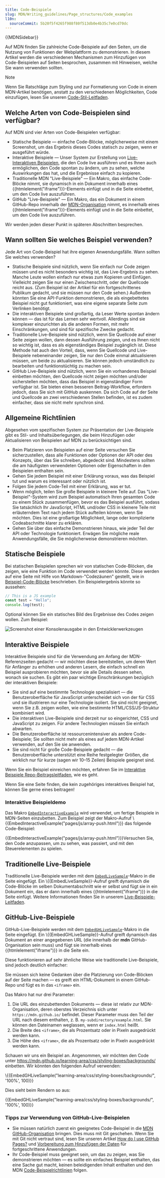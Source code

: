 ```yaml
---
title: Code-Beispiele
slug: MDN/Writing_guidelines/Page_structures/Code_examples
l10n:
  sourceCommit: 5b20f5f4265f988f80f513db0e4b35c7e0cd70dc
---
```


{{MDNSidebar}}

Auf MDN finden Sie zahlreiche Code-Beispiele auf den Seiten, um die Nutzung von Funktionen der Webplattform zu demonstrieren. In diesem Artikel werden die verschiedenen Mechanismen zum Hinzufügen von Code-Beispielen auf Seiten besprochen, zusammen mit Hinweisen, welche Sie wann verwenden sollten.

> [!NOTE]
> Wenn Sie Ratschläge zum Styling und zur Formatierung von Code in einem MDN-Artikel benötigen, anstatt zu den verschiedenen Möglichkeiten, Code einzufügen, lesen Sie unseren [Code-Stil-Leitfaden](/de/docs/MDN/Writing_guidelines/Writing_style_guide/Code_style_guide).

## Welche Arten von Code-Beispielen sind verfügbar?

Auf MDN sind vier Arten von Code-Beispielen verfügbar:

- Statische Beispiele — einfache Code-Blöcke, möglicherweise mit einem Screenshot, um das Ergebnis dieses Codes statisch zu zeigen, wenn er ausgeführt würde.
- Interaktive Beispiele — Unser System zur Erstellung von [Live-Interaktiven Beispielen](https://github.com/mdn/interactive-examples), die den Code live ausführen und es Ihnen auch ermöglichen, den Code spontan zu ändern, um zu sehen, welche Auswirkungen das hat, und die Ergebnisse einfach zu kopieren.
- Traditionelle MDN "Live-Beispiele" — Ein Makro, das einfache Code-Blöcke nimmt, sie dynamisch in ein Dokument innerhalb eines {{htmlelement("iframe")}}-Elements einfügt und in die Seite einbettet, um den Code live auszuführen.
- GitHub "Live-Beispiele" — Ein Makro, das ein Dokument in einem GitHub-Repo innerhalb der [MDN-Organisation](https://github.com/mdn/) nimmt, es innerhalb eines {{htmlelement("iframe")}}-Elements einfügt und in die Seite einbettet, um den Code live auszuführen.

Wir werden jeden dieser Punkt in späteren Abschnitten besprechen.

## Wann sollten Sie welches Beispiel verwenden?

Jede Art von Code-Beispiel hat ihre eigenen Anwendungsfälle. Wann sollten Sie welches verwenden?

- Statische Beispiele sind nützlich, wenn Sie einfach nur Code zeigen müssen und es nicht besonders wichtig ist, das Live-Ergebnis zu sehen. Manche Leute wollen einfach nur etwas zum Kopieren und Einfügen. Vielleicht zeigen Sie nur einen Zwischenschritt, oder der Quellcode reicht aus. (Zum Beispiel ist der Artikel für ein fortgeschrittenes Publikum gedacht, und sie müssen nur den Code sehen.) Außerdem könnten Sie eine API-Funktion demonstrieren, die als eingebettetes Beispiel nicht gut funktioniert, was eine eigene separate Seite zum Verlinken benötigt.
- Die interaktiven Beispiele sind großartig, da Leser Werte spontan ändern können — das ist für das Lernen sehr wertvoll. Allerdings sind sie komplexer einzurichten als die anderen Formen, mit mehr Einschränkungen, und sind für spezifische Zwecke gedacht.
- Traditionelle Live-Beispiele sind nützlich, wenn Sie Quellcode auf einer Seite zeigen wollen, dann dessen Ausführung zeigen, und es Ihnen nicht so wichtig ist, dass es als eigenständiges Beispiel zugänglich ist. Diese Methode hat auch den Vorteil, dass, wenn Sie Quellcode und Live-Beispiele nebeneinander zeigen, Sie nur den Code einmal aktualisieren müssen, um beide zu aktualisieren. Sie können jedoch umständlich zu bearbeiten und funktionstüchtig zu machen sein.
- GitHub Live-Beispiele sind nützlich, wenn Sie ein vorhandenes Beispiel einbetten möchten, den Quellcode nicht zeigen möchten und/oder sicherstellen möchten, dass das Beispiel in eigenständiger Form verfügbar ist. Sie bieten einen besseren Beitrag-Workflow, erfordern jedoch, dass Sie sich mit GitHub auskennen. Da sich Code auf der Seite und Quellcode an zwei verschiedenen Stellen befinden, ist es zudem einfacher, dass sie nicht mehr synchron sind.

## Allgemeine Richtlinien

Abgesehen vom spezifischen System zur Präsentation der Live-Beispiele gibt es Stil- und Inhaltsüberlegungen, die beim Hinzufügen oder Aktualisieren von Beispielen auf MDN zu berücksichtigen sind.

- Beim Platzieren von Beispielen auf einer Seite versuchen Sie sicherzustellen, dass alle Funktionen oder Optionen der API oder des Konzepts, über das Sie schreiben, abgedeckt sind. Mindestens sollten die am häufigsten verwendeten Optionen oder Eigenschaften in den Beispielen enthalten sein.
- Gehen Sie jedem Beispiel mit einer Erklärung voraus, was das Beispiel tut und warum es interessant oder nützlich ist.
- Folgen Sie jedem Code-Teil mit einer Erklärung, was er tut.
- Wenn möglich, teilen Sie große Beispiele in kleinere Teile auf. Das "Live-Beispiel"-System wird zum Beispiel automatisch Ihren gesamten Code zu einem Stück zusammenfügen, bevor es das Beispiel ausführt, sodass Sie tatsächlich Ihr JavaScript, HTML und/oder CSS in kleinere Teile mit erläuterndem Text nach jedem Stück aufteilen können, wenn Sie möchten. Dies ist eine großartige Möglichkeit, lange oder komplizierte Codeabschnitte klarer zu erklären.
- Gehen Sie über das einfache Demonstrieren hinaus, wie jeder Teil der API oder Technologie funktioniert. Erwägen Sie mögliche reale Anwendungsfälle, die Sie möglicherweise demonstrieren möchten.

## Statische Beispiele

Bei statischen Beispielen sprechen wir von statischen Code-Blöcken, die zeigen, wie eine Funktion im Code verwendet werden könnte. Diese werden auf eine Seite mit Hilfe von Markdown-"Codezäunen" gestellt, wie in [Beispiel-Code-Blöcke](/de/docs/MDN/Writing_guidelines/Howto/Markdown_in_MDN#example_code_blocks) beschrieben. Ein Beispielergebnis könnte so aussehen:

```js
// This is a JS example
const test = "Hello";
console.log(test);
```

Optional können Sie ein statisches Bild des Ergebnisse des Codes zeigen wollen. Zum Beispiel:

![Screenshot einer Konsolenausgabe in den Entwicklerwerkzeugen](console-example.png)

## Interaktive Beispiele

Interaktive Beispiele sind für die Verwendung am Anfang der MDN-Referenzseiten gedacht — wir möchten diese bereitstellen, um deren Wert für Anfänger zu erhöhen und anderen Lesern, die einfach schnell ein Beispiel ausprobieren möchten, bevor sie alle Details dessen sehen, wonach sie suchen. Es gibt ein paar wichtige Einschränkungen bezüglich der interaktiven Beispiele:

- Sie sind auf eine bestimmte Technologie spezialisiert — die Benutzeroberfläche für JavaScript unterscheidet sich von der für CSS und sie illustrieren nur eine Technologie isoliert. Sie sind nicht geeignet, wenn Sie z.B. zeigen wollen, wie eine bestimmte HTML/CSS/JS-Struktur kombiniert wird.
- Die interaktiven Live-Beispiele sind derzeit nur so eingerichtet, CSS und JavaScript zu zeigen. Für andere Technologien müssen Sie einfach abwarten.
- Die Benutzeroberfläche ist ressourcenintensiver als andere Code-Beispiele; Sie sollten nicht mehr als eines auf jedem MDN-Artikel verwenden, auf den Sie sie anwenden.
- Sie sind nicht für große Code-Beispiele gedacht — die Benutzeroberfläche unterstützt eine Reihe festgelegter Größen, die wirklich nur für kurze (sagen wir 10–15 Zeilen) Beispiele geeignet sind.

Wenn Sie ein Beispiel einreichen möchten, erfahren Sie im [Interaktive Beispiele Repo-Beitragsleitfaden](https://github.com/mdn/interactive-examples/blob/main/CONTRIBUTING.md), wie es geht.

Wenn Sie eine Seite finden, die kein zugehöriges interaktives Beispiel hat, können Sie gerne eines beitragen!

### Interaktive Beispieldemo

Das Makro [`EmbedInteractiveExample`](https://github.com/mdn/yari/blob/main/kumascript/macros/EmbedInteractiveExample.ejs) wird verwendet, um fertige Beispiele in MDN-Seiten einzubetten. Zum Beispiel zeigt der Makro-Aufruf \\{{EmbedInteractiveExample("pages/js/array-push.html")}} das folgende Code-Beispiel:

{{EmbedInteractiveExample("pages/js/array-push.html")}}Versuchen Sie, den Code anzupassen, um zu sehen, was passiert, und mit den Steuerelementen zu spielen.

## Traditionelle Live-Beispiele

Traditionelle Live-Beispiele werden mit dem [`EmbedLiveSample`](https://github.com/mdn/yari/blob/main/kumascript/macros/EmbedLiveSample.ejs)-Makro in die Seite eingefügt. Ein \\{{EmbedLiveSample}}-Aufruf greift dynamisch die Code-Blöcke im selben Dokumentabschnitt wie er selbst und fügt sie in ein Dokument ein, das er dann innerhalb eines {{htmlelement("iframe")}} in die Seite einfügt. Weitere Informationen finden Sie in unserem [Live-Beispiele-Leitfaden](/de/docs/MDN/Writing_guidelines/Page_structures/Live_samples).

## GitHub-Live-Beispiele

GitHub-Live-Beispiele werden mit dem [`EmbedGHLiveSample`](https://github.com/mdn/yari/blob/main/kumascript/macros/EmbedGHLiveSample.ejs)-Makro in die Seite eingefügt. Ein \\{{EmbedGHLiveSample}}-Aufruf greift dynamisch das Dokument an einer angegebenen URL (die innerhalb der **mdn** GitHub-Organisation sein muss) und fügt sie innerhalb eines {{htmlelement("iframe")}} in die Seite ein.

Diese funktionieren auf sehr ähnliche Weise wie traditionelle Live-Beispiele, sind jedoch deutlich einfacher:

Sie müssen sich keine Gedanken über die Platzierung von Code-Blöcken auf der Seite machen — es greift ein HTML-Dokument in einem GitHub-Repo und fügt es in das `<iframe>` ein.

Das Makro hat nur drei Parameter:

1. Die URL des einzubettenden Dokuments — diese ist relativ zur MDN-Organisation, deren oberstes Verzeichnis sich unter `https://mdn.github.io/` befindet. Dieser Parameter muss den Teil der URL nach diesem enthalten, z. B. `my-subdirectory/example.html`. Sie können den Dateinamen weglassen, wenn er `index.html` heißt.
2. Die Breite des `<iframe>`, die als Prozentsatz oder in Pixeln ausgedrückt werden kann.
3. Die Höhe des `<iframe>`, die als Prozentsatz oder in Pixeln ausgedrückt werden kann.

Schauen wir uns ein Beispiel an. Angenommen, wir möchten den Code unter <https://mdn.github.io/learning-area/css/styling-boxes/backgrounds/> einbetten. Wir könnten den folgenden Aufruf verwenden:

\\{{EmbedGHLiveSample("learning-area/css/styling-boxes/backgrounds/", '100%', 100)}}

Dies sieht beim Rendern so aus:

{{EmbedGHLiveSample("learning-area/css/styling-boxes/backgrounds/", '100%', 100)}}

### Tipps zur Verwendung von GitHub-Live-Beispielen

- Sie müssen natürlich zuerst ein geeignetes Code-Beispiel in die [MDN GitHub-Organisation](https://github.com/mdn/) bringen. Dies muss mit Git geschehen. Wenn Sie mit Git nicht vertraut sind, lesen Sie unseren Artikel [How do I use GitHub Pages?](/de/docs/Learn_web_development/Howto/Tools_and_setup/Using_GitHub_pages) und [Vorbereitung zum Hinzufügen der Daten](/de/docs/MDN/Writing_guidelines/Page_structures/Compatibility_tables) für fortgeschrittene Anwendungen.
- Ihr Code-Beispiel muss geeignet sein, um das zu zeigen, was Sie demonstrieren möchten — es sollte ein einfaches Beispiel enthalten, das eine Sache gut macht, keinen beleidigenden Inhalt enthalten und den MDN [Code-Beispielrichtlinien](/de/docs/MDN/Writing_guidelines/Writing_style_guide/Code_style_guide) folgen.
